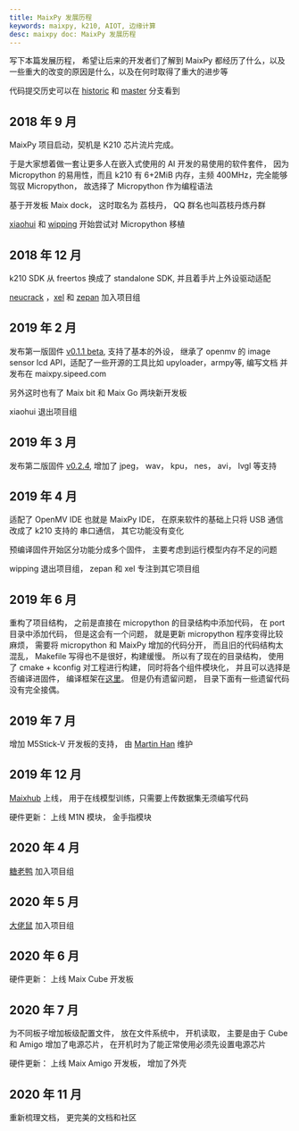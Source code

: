 ```yaml
---
title: MaixPy 发展历程
keywords: maixpy, k210, AIOT, 边缘计算
desc: maixpy doc: MaixPy 发展历程
---
```



写下本篇发展历程， 希望让后来的开发者们了解到 MaixPy 都经历了什么，以及一些重大的改变的原因是什么，以及在何时取得了重大的进步等


代码提交历史可以在 [historic](https://github.com/sipeed/MaixPy/commits/historic) 和 [master](https://github.com/sipeed/MaixPy/commits/master) 分支看到


## 2018 年 9 月

MaixPy 项目启动，契机是 K210 芯片流片完成。

于是大家想着做一套让更多人在嵌入式使用的 AI 开发的易使用的软件套件， 因为 Micropython 的易用性，而且 k210 有 6+2MiB 内存，主频 400MHz，完全能够驾驭 Micropython， 故选择了 Micropython 作为编程语法

基于开发板 Maix dock， 这时取名为 荔枝丹， QQ 群名也叫荔枝丹炼丹群

[xiaohui](https://github.com/xiaoxiaohuixxh) 和 [wipping](https://github.com/wipping) 开始尝试对 Micropython 移植

## 2018 年 12 月

k210 SDK 从 freertos 换成了 standalone SDK, 并且着手片上外设驱动适配

[neucrack](https://github.com/neutree) ，[xel](https://github.com/xelll) 和 [zepan](https://github.com/Zepan) 加入项目组


## 2019 年 2 月

发布第一版固件 [v0.1.1 beta](https://github.com/sipeed/MaixPy/releases/tag/v0.1.1), 支持了基本的外设， 继承了 openmv 的 image sensor lcd API，适配了一些开源的工具比如 upyloader，armpy等, 编写文档 并发布在 maixpy.sipeed.com

另外这时也有了 Maix bit 和 Maix Go 两块新开发板

xiaohui 退出项目组

## 2019 年 3 月

发布第二版固件 [v0.2.4](https://github.com/sipeed/MaixPy/releases/tag/v0.2.4), 增加了 jpeg， wav， kpu， nes， avi， lvgl 等支持


## 2019 年 4 月

适配了 OpenMV IDE 也就是 MaixPy IDE， 在原来软件的基础上只将 USB 通信改成了 k210 支持的 串口通信， 其它功能没有变化

预编译固件开始区分功能分成多个固件， 主要考虑到运行模型内存不足的问题

wipping 退出项目组， zepan 和 xel 专注到其它项目组


## 2019 年 6 月


重构了项目结构， 之前是直接在 micropython 的目录结构中添加代码， 在 port 目录中添加代码， 但是这会有一个问题， 就是更新 micropython 程序变得比较麻烦， 需要将 micropython 和 MaixPy 增加的代码分开， 而且旧的代码结构太混乱， Makefile 写得也不是很好，构建缓慢。
所以有了现在的目录结构， 使用了 cmake + kconfig 对工程进行构建， 同时将各个组件模块化， 并且可以选择是否编译进固件， 编译框架在[这里](https://github.com/Neutree/c_cpp_project_framework)。 但是仍有遗留问题， 目录下面有一些遗留代码没有完全接偶。


## 2019 年 7 月

增加 M5Stick-V 开发板的支持， 由 [Martin Han](https://github.com/MarsTechHAN) 维护


## 2019 年 12 月

[Maixhub](https://www.maixhub.com) 上线， 用于在线模型训练，只需要上传数据集无须编写代码

硬件更新： 上线 M1N 模块， 金手指模块

## 2020 年 4 月

[糖老鸭](https://github.com/QinYUN575) 加入项目组


## 2020 年 5 月

[大佬鼠](https://github.com/junhuanchen) 加入项目组

## 2020 年 6 月

硬件更新： 上线 Maix Cube 开发板

## 2020 年 7 月

为不同板子增加板级配置文件， 放在文件系统中， 开机读取， 主要是由于 Cube 和 Amigo 增加了电源芯片， 在开机时为了能正常使用必须先设置电源芯片

硬件更新： 上线 Maix Amigo 开发板， 增加了外壳

## 2020 年 11 月

重新梳理文档， 更完美的文档和社区


